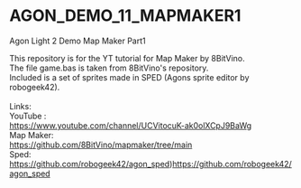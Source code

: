# AGON_DEMO_11_MAPMAKER1
Agon Light 2 Demo Map Maker Part1<br>

This repository is for the YT tutorial for Map Maker by 8BitVino.<br>
The file game.bas is taken from 8BitVino's repository.<br>
Included is a set of sprites made in SPED (Agons sprite editor by robogeek42).<br>
<br>
Links:<br>
YouTube :<br>
https://www.youtube.com/channel/UCVitocuK-ak0olXCpJ9BaWg<br>
Map Maker:<br>
https://github.com/8BitVino/mapmaker/tree/main<br>
Sped:<br>
https://github.com/robogeek42/agon_sped)https://github.com/robogeek42/agon_sped
